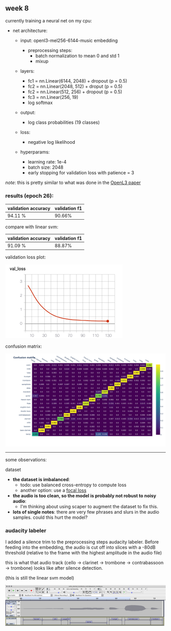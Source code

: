 ## week 8
currently training a neural net on my cpu: 

- net architecture:
    - input: openl3-mel256-6144-music embedding
        - preprocessing steps:
            - batch normalization to mean 0 and std 1
            - mixup
    - layers:
        - fc1 = nn.Linear(6144, 2048) + dropout (p = 0.5)
        - fc2 = nn.Linear(2048, 512) + droput (p = 0.5)
        - fc2 = nn.Linear(512, 256) + dropout (p = 0.5)
        - fc3 = nn.Linear(256, 19) 
        - log softmax
    - output:
        - log class probabilities (19 classes)
    - loss:
        - negative log likelihood

    - hyperparams:
        - learning rate: 1e-4
        - batch size: 2048
        - early stopping for validation loss with patience = 3

*note*: this is pretty similar to what was done in the [OpenL3 paper](https://www.justinsalamon.com/uploads/4/3/9/4/4394963/cramer_looklistenlearnmore_icassp_2019.pdf)

### results (epoch 26):

| validation accuracy | validation f1 |   
|---------------------|-----------------| 
| 94.11 %							 | 90.66%	| 

compare with linear svm:

| validation accuracy | validation f1 |   
|---------------------|-----------------| 
| 91.09 %				  | 88.87%	     | 

validation loss plot:

![val loss](./img/val_loss.png)

confusion matrix:  

![conf_matrix](./img/epoch_25_conf_matrix.png)


-----------------

some observations:

dataset  

- **the dataset is imbalanced**:
	- todo: use balanced cross-entropy to compute loss
   - another option: use a [focal loss](https://arxiv.org/pdf/1708.02002.pdf)
- **the audio is too clean, so the model is probably not robust to noisy audio**: 
	- I'm thinking about using scaper to augment the dataset to fix this.  
- **lots of single notes**: there are very few phrases and slurs in the audio samples. could this hurt the model? 

<!--predicting with overlapping frames:  

- train model on 1s frames with 0.1s hop size
- every 0.1s window, get all predictions that overlap with that window, and use a pooling function to get a prediction for this frame. 
    - sort of a frame-wise [multiple instance learning](https://arxiv.org/pdf/1810.09050.pdf)-->


### audacity labeler

I added a silence trim to the preprocessing steps audacity labeler. Before feeding into the embedding, the audio is cut off into slices with a -80dB threshold (relative to the frame with the highest amplitude in the audio file)

this is what that audio track (cello -> clarinet -> trombone -> contrabassoon -> trombone) looks like after silence detection. 

(this is still the linear svm model)

![audacity-screen](./img/audacity-screen.png)


